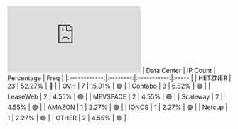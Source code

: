 ![Diagramm](https://github.com/obajay/StateSync-snapshots/blob/main/Projects/AndromedaProtocol/1/README.md)
| Data Center | IP Count | Percentage | Freq |
|:------------:|:--------:|:-----------:|:-----:|
| HETZNER | 23 | 52.27% | 🔴 |
| OVH | 7 | 15.91% | 🟢 |
| Contabo | 3 | 6.82% | 🟢 |
| LeaseWeb | 2 | 4.55% | 🟢 |
| MEVSPACE | 2 | 4.55% | 🟢 |
| Scaleway | 2 | 4.55% | 🟢 |
| AMAZON | 1 | 2.27% | 🟢 |
| IONOS | 1 | 2.27% | 🟢 |
| Netcup | 1 | 2.27% | 🟢 |
| OTHER | 2 | 4.55% | 🟢 |